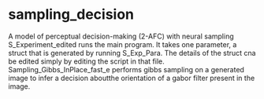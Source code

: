 # sampling_decision
A model of perceptual decision-making (2-AFC) with neural sampling
S_Experiment_edited runs the main program. It takes one parameter, a struct that is generated by running S_Exp_Para. The details of the struct cna be edited simply by editing the script in that file. Sampling_Gibbs_InPlace_fast_e performs gibbs sampling on a generated image to infer a decision aboutthe orientation of a gabor filter present in the image. 
